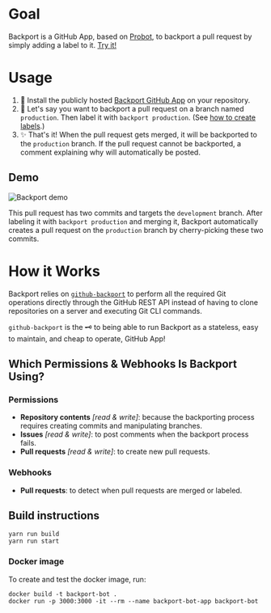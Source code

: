 # Goal

Backport is a GitHub App, based on [Probot](https://probot.github.io/), to backport a pull request by simply adding a label to it. [Try it!](https://github.com/apps/backporting)

# Usage

1.  :electric_plug: Install the publicly hosted [Backport GitHub App](https://github.com/apps/backporting) on your repository.
2.  :speech_balloon: Let's say you want to backport a pull request on a branch named `production`. Then label it with `backport production`. (See [how to create labels](https://help.github.com/articles/creating-a-label/).)
3.  :sparkles: That's it! When the pull request gets merged, it will be backported to the `production` branch. If the pull request cannot be backported, a comment explaining why will automatically be posted.

## Demo

![Backport demo](./assets/demo.gif)

This pull request has two commits and targets the `development` branch. After labeling it with `backport production` and merging it, Backport automatically creates a pull request on the `production` branch by cherry-picking these two commits.

# How it Works

Backport relies on [`github-backport`](https://www.npmjs.com/package/github-backport) to perform all the required Git operations directly through the GitHub REST API instead of having to clone repositories on a server and executing Git CLI commands.

`github-backport` is the :old_key: to being able to run Backport as a stateless, easy to maintain, and cheap to operate, GitHub App!

## Which Permissions & Webhooks Is Backport Using?

### Permissions

- **Repository contents** _[read & write]_: because the backporting process requires creating commits and manipulating branches.
- **Issues** _[read & write]_: to post comments when the backport process fails.
- **Pull requests** _[read & write]_: to create new pull requests.

### Webhooks

- **Pull requests**: to detect when pull requests are merged or labeled.

## Build instructions

```
yarn run build
yarn run start
```

### Docker image

To create and test the docker image, run:

```
docker build -t backport-bot .
docker run -p 3000:3000 -it --rm --name backport-bot-app backport-bot

```
